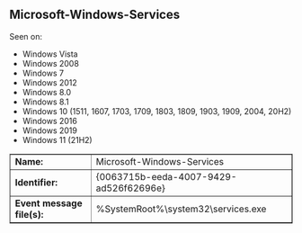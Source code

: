 ## Microsoft-Windows-Services

Seen on:
* Windows Vista
* Windows 2008
* Windows 7
* Windows 2012
* Windows 8.0
* Windows 8.1
* Windows 10 (1511, 1607, 1703, 1709, 1803, 1809, 1903, 1909, 2004, 20H2)
* Windows 2016
* Windows 2019
* Windows 11 (21H2)

<table border="1" class="docutils">
  <tbody>
    <tr>
      <td><b>Name:</b></td>
      <td>Microsoft-Windows-Services</td>
    </tr>
    <tr>
      <td><b>Identifier:</b></td>
      <td>{0063715b-eeda-4007-9429-ad526f62696e}</td>
    </tr>
    <tr>
      <td><b>Event message file(s):</b></td>
      <td>%SystemRoot%\system32\services.exe</td>
    </tr>
  </tbody>
</table>

&nbsp;

